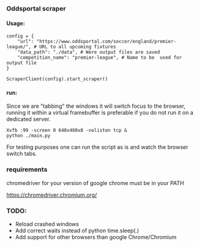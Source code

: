 ### Oddsportal scraper

####  Usage:
```
config = {
    "url": "https://www.oddsportal.com/soccer/england/premier-league/", # URL to all upcoming fixtures
    "data_path": "./data", # Were output files are saved
    "competition_name": "premier-league", # Name to be  used for output file
}

ScraperClient(config).start_scraper()
```

#### run: 

Since we are "tabbing" the windows it will switch focus to the browser, running it within a virtual framebuffer 
is preferable if you do not run it on a dedicated server.  
```.env
Xvfb :99 -screen 0 640x480x8 -nolisten tcp &
python ./main.py
```

For testing purposes one can run the script as is and watch the browser switch tabs.

### requirements

chromedriver for your version of google chrome must be in your PATH

https://chromedriver.chromium.org/
### TODO:

* Reload crashed windows
* Add correct waits instead of python time.sleep(.)
* Add support for other browsers than google Chrome/Chromium